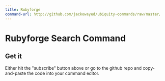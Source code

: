 ```yaml
---
title: Rubyforge
command-url: http://github.com/jackowayed/ubiquity-commands/raw/master/commands/rubyforge.js
---
```

Rubyforge Search Command
========================

Get it
------

Either hit the "subscribe" button above or go to the github repo and copy-and-paste the code into your command editor. 